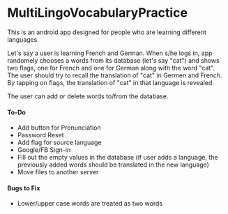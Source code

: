 # MultiLingoVocabularyPractice

This is an android app designed for people who are learning different languages. 

Let's say a user is learning French and German. When s/he logs in, app randomely chooses a words from its database (let's say "cat") and shows two flags, one for French and one for German along with the word "cat". The user should try to recall the translation of "cat" in Germen and French. By tapping on flags, the translation of "cat" in that language is revealed. 

The user can add or delete words to/from the database.

#### To-Do
- Add button for Pronunciation
- Password Reset
- Add flag for source language
- Google/FB Sign-in
- Fill out the empty values in the database (if user adds a language, the previously added words should be translated in the new language)
- Move files to another server

#### Bugs to Fix
- Lower/upper case words are treated as two words
